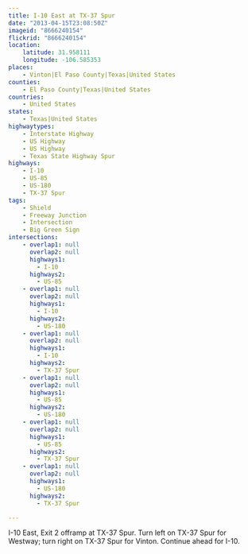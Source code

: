 ```yaml
---
title: I-10 East at TX-37 Spur
date: "2013-04-15T23:08:50Z"
imageid: "8666240154"
flickrid: "8666240154"
location:
    latitude: 31.958111
    longitude: -106.585353
places:
    - Vinton|El Paso County|Texas|United States
counties:
    - El Paso County|Texas|United States
countries:
    - United States
states:
    - Texas|United States
highwaytypes:
    - Interstate Highway
    - US Highway
    - US Highway
    - Texas State Highway Spur
highways:
    - I-10
    - US-85
    - US-180
    - TX-37 Spur
tags:
    - Shield
    - Freeway Junction
    - Intersection
    - Big Green Sign
intersections:
    - overlap1: null
      overlap2: null
      highways1:
        - I-10
      highways2:
        - US-85
    - overlap1: null
      overlap2: null
      highways1:
        - I-10
      highways2:
        - US-180
    - overlap1: null
      overlap2: null
      highways1:
        - I-10
      highways2:
        - TX-37 Spur
    - overlap1: null
      overlap2: null
      highways1:
        - US-85
      highways2:
        - US-180
    - overlap1: null
      overlap2: null
      highways1:
        - US-85
      highways2:
        - TX-37 Spur
    - overlap1: null
      overlap2: null
      highways1:
        - US-180
      highways2:
        - TX-37 Spur

---
```

I-10 East, Exit 2 offramp at TX-37 Spur.  Turn left on TX-37 Spur for Westway; turn right on TX-37 Spur for Vinton.  Continue ahead for I-10.